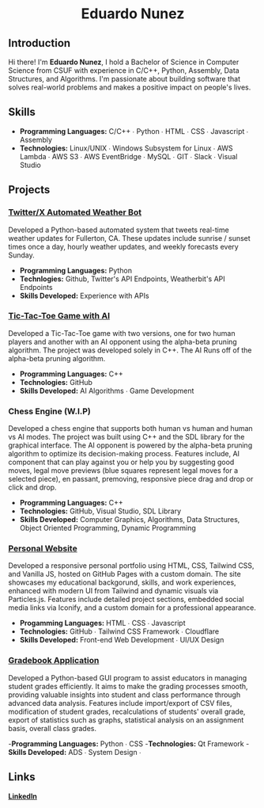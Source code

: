 <div align="center">

# Eduardo Nunez

</div>

## Introduction

Hi there! I'm **Eduardo Nunez**, I hold a Bachelor of Science in Computer Science from CSUF with experience in C/C++, Python, Assembly, Data Structures, and Algorithms. I'm passionate about building software that solves real-world problems and makes a positive impact on people's lives.

## Skills

- **Programming Languages:** C/C++ ∙ Python ∙ HTML ∙ CSS ∙ Javascript ∙ Assembly 
- **Technologies:** Linux/UNIX ∙ Windows Subsystem for Linux ∙ AWS Lambda ∙ AWS S3 ∙ AWS EventBridge ∙
MySQL ∙ GIT ∙ Slack ∙ Visual Studio

## Projects

### [Twitter/X Automated Weather Bot](https://github.com/eddayyy/WeatherFul-Bot) 

Developed a Python-based automated system that tweets real-time weather updates for Fullerton, CA. These updates include sunrise / sunset times once a day, hourly weather updates, and weekly forecasts every Sunday. 

- **Programming Languages:** Python
- **Technlogies:** Github, Twitter's API Endpoints, Weatherbit's API Endpoints
- **Skills Developed:** Experience with APIs

### [Tic-Tac-Toe Game with AI](https://github.com/eddayyy/TicTacToe)

Developed a Tic-Tac-Toe game with two versions, one for two human players and another with an AI opponent using the alpha-beta pruning algorithm. The project was developed solely in C++. The AI Runs off of the alpha-beta pruning algorithm.

- **Programming Languages:** C++
- **Technologies:** GitHub
- **Skills Developed:** AI Algorithms ∙ Game Development

### Chess Engine (W.I.P)

Developed a chess engine that supports both human vs human and human vs AI modes. The project was built using C++ and the SDL library for the graphical interface. The AI opponent is powered by the alpha-beta pruning algorithm to optimize its decision-making process. Features include, AI component that can play against you or help you by suggesting good moves, legal move previews (blue squares represent legal moves for a selected piece), en passant, premoving, responsive piece drag and drop or click and drop. 

- **Programming Languages:** C++
- **Technologies:** GitHub, Visual Studio, SDL Library
- **Skills Developed:** Computer Graphics, Algorithms, Data Structures, Object Oriented Programming, Dynamic Programming 


### [Personal Website](https://github.com/eddayyy/personal-website)

Developed a responsive personal portfolio using HTML, CSS, Tailwind CSS, and Vanilla JS, hosted on GitHub Pages with a custom domain. The site showcases my educational backgorund, skills, and work experiences, enhanced with modern UI from Tailwind and dynamic visuals via Particles.js. Features include detailed project sections, embedded social media links via Iconify, and a custom domain for a professional appearance.

- **Progamming Languages:** HTML ∙ CSS ∙ Javascript
- **Technologies:** GitHub ∙ Tailwind CSS Framework ∙ Cloudflare 
- **Skills Developed:** Front-end Web Development ∙ UI/UX Design  

### [Gradebook Application](https://github.com/eddayyy/Gradebook-Application)

Developed a Python-based GUI program to assist educators in managing student grades efficiently. It aims to make the grading processes smooth, providing valuable insights into student and class performance through advanced data analysis. Features include import/export of CSV files, modification of student grades, recalculations of students' overall grade, export of statistics such as graphs, statistical analysis on an assignment basis, overall class grades. 

-**Programming Languages:** Python ∙ CSS 
-**Technologies:** Qt Framework 
-**Skills Developed:** ADS ∙ System Design ∙ 

## Links
[**LinkedIn**](https://www.linkedin.com/in/eduardong/)
